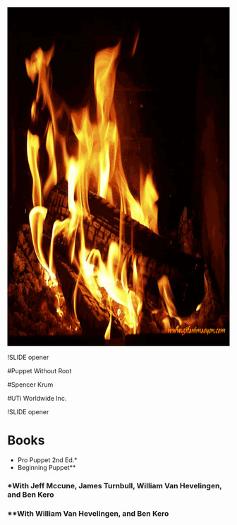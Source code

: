 <!SLIDE full-page-image>

<img src="fireplace.gif" alt="Take a breath, relax and enjoy" height="768px" />

!SLIDE opener

#Puppet Without Root

#Spencer Krum

#UTi Worldwide Inc.

!SLIDE opener

# Books

* Pro Puppet 2nd Ed.*
* Beginning Puppet**

### *With Jeff Mccune, James Turnbull, William Van Hevelingen, and Ben Kero
### **With William Van Hevelingen, and Ben Kero
